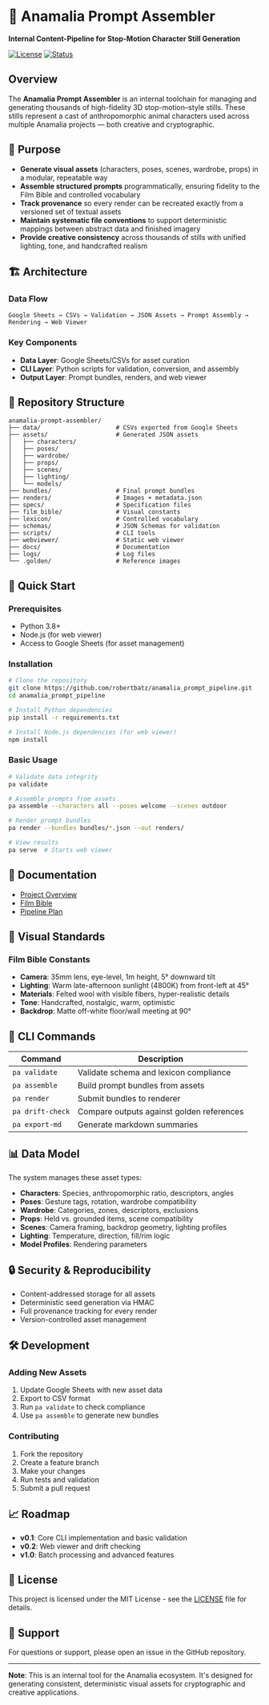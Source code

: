 # 🦌 Anamalia Prompt Assembler

**Internal Content-Pipeline for Stop-Motion Character Still Generation**

[![License](https://img.shields.io/badge/license-MIT-blue.svg)](LICENSE)
[![Status](https://img.shields.io/badge/status-development-orange.svg)]()

## Overview

The **Anamalia Prompt Assembler** is an internal toolchain for managing and generating thousands of high-fidelity 3D stop-motion–style stills. These stills represent a cast of anthropomorphic animal characters used across multiple Anamalia projects — both creative and cryptographic.

## 🎯 Purpose

- **Generate visual assets** (characters, poses, scenes, wardrobe, props) in a modular, repeatable way
- **Assemble structured prompts** programmatically, ensuring fidelity to the Film Bible and controlled vocabulary
- **Track provenance** so every render can be recreated exactly from a versioned set of textual assets
- **Maintain systematic file conventions** to support deterministic mappings between abstract data and finished imagery
- **Provide creative consistency** across thousands of stills with unified lighting, tone, and handcrafted realism

## 🏗️ Architecture

### Data Flow
```
Google Sheets → CSVs → Validation → JSON Assets → Prompt Assembly → Rendering → Web Viewer
```

### Key Components
- **Data Layer**: Google Sheets/CSVs for asset curation
- **CLI Layer**: Python scripts for validation, conversion, and assembly
- **Output Layer**: Prompt bundles, renders, and web viewer

## 📁 Repository Structure

```
anamalia-prompt-assembler/
├── data/                     # CSVs exported from Google Sheets
├── assets/                   # Generated JSON assets
│   ├── characters/
│   ├── poses/
│   ├── wardrobe/
│   ├── props/
│   ├── scenes/
│   ├── lighting/
│   └── models/
├── bundles/                  # Final prompt bundles
├── renders/                  # Images + metadata.json
├── specs/                    # Specification files
├── film_bible/               # Visual constants
├── lexicon/                  # Controlled vocabulary
├── schemas/                  # JSON Schemas for validation
├── scripts/                  # CLI tools
├── webviewer/                # Static web viewer
├── docs/                     # Documentation
├── logs/                     # Log files
└── .golden/                  # Reference images
```

## 🚀 Quick Start

### Prerequisites
- Python 3.8+
- Node.js (for web viewer)
- Access to Google Sheets (for asset management)

### Installation
```bash
# Clone the repository
git clone https://github.com/robertbatz/anamalia_prompt_pipeline.git
cd anamalia_prompt_pipeline

# Install Python dependencies
pip install -r requirements.txt

# Install Node.js dependencies (for web viewer)
npm install
```

### Basic Usage
```bash
# Validate data integrity
pa validate

# Assemble prompts from assets
pa assemble --characters all --poses welcome --scenes outdoor

# Render prompt bundles
pa render --bundles bundles/*.json --out renders/

# View results
pa serve  # Starts web viewer
```

## 📖 Documentation

- [Project Overview](docs/anamalia_prompt_assembler_project_overview.md)
- [Film Bible](docs/anamalia_film_bible.md)
- [Pipeline Plan](docs/prompt_assembler_internal_pipeline_plan.md)

## 🎨 Visual Standards

### Film Bible Constants
- **Camera**: 35mm lens, eye-level, 1m height, 5° downward tilt
- **Lighting**: Warm late-afternoon sunlight (4800K) from front-left at 45°
- **Materials**: Felted wool with visible fibers, hyper-realistic details
- **Tone**: Handcrafted, nostalgic, warm, optimistic
- **Backdrop**: Matte off-white floor/wall meeting at 90°

## 🔧 CLI Commands

| Command | Description |
|---------|-------------|
| `pa validate` | Validate schema and lexicon compliance |
| `pa assemble` | Build prompt bundles from assets |
| `pa render` | Submit bundles to renderer |
| `pa drift-check` | Compare outputs against golden references |
| `pa export-md` | Generate markdown summaries |

## 📊 Data Model

The system manages these asset types:
- **Characters**: Species, anthropomorphic ratio, descriptors, angles
- **Poses**: Gesture tags, rotation, wardrobe compatibility
- **Wardrobe**: Categories, zones, descriptors, exclusions
- **Props**: Held vs. grounded items, scene compatibility
- **Scenes**: Camera framing, backdrop geometry, lighting profiles
- **Lighting**: Temperature, direction, fill/rim logic
- **Model Profiles**: Rendering parameters

## 🔒 Security & Reproducibility

- Content-addressed storage for all assets
- Deterministic seed generation via HMAC
- Full provenance tracking for every render
- Version-controlled asset management

## 🛠️ Development

### Adding New Assets
1. Update Google Sheets with new asset data
2. Export to CSV format
3. Run `pa validate` to check compliance
4. Use `pa assemble` to generate new bundles

### Contributing
1. Fork the repository
2. Create a feature branch
3. Make your changes
4. Run tests and validation
5. Submit a pull request

## 📈 Roadmap

- **v0.1**: Core CLI implementation and basic validation
- **v0.2**: Web viewer and drift checking
- **v1.0**: Batch processing and advanced features

## 📄 License

This project is licensed under the MIT License - see the [LICENSE](LICENSE) file for details.

## 🤝 Support

For questions or support, please open an issue in the GitHub repository.

---

**Note**: This is an internal tool for the Anamalia ecosystem. It's designed for generating consistent, deterministic visual assets for cryptographic and creative applications.
